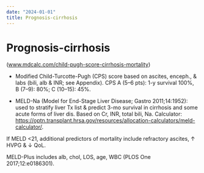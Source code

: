 ```yaml
---
date: "2024-01-01"
title: Prognosis-cirrhosis
---
```


# Prognosis-cirrhosis

(www.mdcalc.com/child-pugh-score-cirrhosis-mortality)

* Modified Child-Turcotte-Pugh (CPS) score based on ascites, enceph., & labs (bili, alb & INR; see Appendix). CPS A (5–6 pts): 1-y survival 100%, B (7–9): 80%; C (10–15): 45%.

* MELD-Na (Model for End-Stage Liver Disease; Gastro 2011;14:1952): used to stratify liver Tx list & predict 3-mo survival in cirrhosis and some acute forms of liver dis. Based on Cr, INR, total bili, Na. Calculator: https://optn.transplant.hrsa.gov/resources/allocation-calculators/meld-calculator/.

If MELD <21, additional predictors of mortality include refractory ascites, ↑ HVPG & ↓ QoL.

MELD-Plus includes alb, chol, LOS, age, WBC (PLOS One 2017;12:e0186301).
